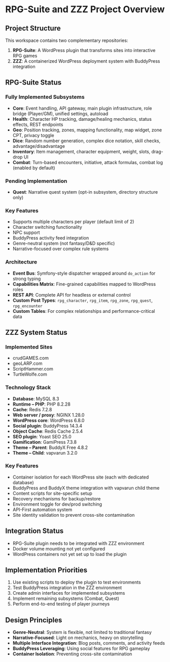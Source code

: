 # RPG-Suite and ZZZ Project Overview

## Project Structure
This workspace contains two complementary repositories:

1. **RPG-Suite**: A WordPress plugin that transforms sites into interactive RPG games
2. **ZZZ**: A containerized WordPress deployment system with BuddyPress integration

## RPG-Suite Status

### Fully Implemented Subsystems
- **Core**: Event handling, API gateway, main plugin infrastructure, role bridge (Player/GM), unified settings, autoload
- **Health**: Character HP tracking, damage/healing mechanics, status effects, REST endpoints
- **Geo**: Position tracking, zones, mapping functionality, map widget, zone CPT, privacy toggle
- **Dice**: Random number generation, complex dice notation, skill checks, advantage/disadvantage
- **Inventory**: Item management, character equipment, weight, slots, drag-drop UI
- **Combat**: Turn-based encounters, initiative, attack formulas, combat log (enabled by default)

### Pending Implementation
- **Quest**: Narrative quest system (opt-in subsystem, directory structure only)

### Key Features
- Supports multiple characters per player (default limit of 2)
- Character switching functionality
- NPC support
- BuddyPress activity feed integration
- Genre-neutral system (not fantasy/D&D specific)
- Narrative-focused over complex rule systems

### Architecture
- **Event Bus**: Symfony-style dispatcher wrapped around `do_action` for strong typing
- **Capabilities Matrix**: Fine-grained capabilities mapped to WordPress roles
- **REST API**: Complete API for headless or external control
- **Custom Post Types**: `rpg_character`, `rpg_item`, `rpg_zone`, `rpg_quest`, `rpg_encounter`
- **Custom Tables**: For complex relationships and performance-critical data

## ZZZ System Status

### Implemented Sites
- crudGAMES.com
- geoLARP.com
- ScriptHammer.com
- TurtleWolfe.com

### Technology Stack
- **Database**: MySQL 8.3
- **Runtime – PHP**: PHP 8.2.28
- **Cache**: Redis 7.2.8
- **Web server / proxy**: NGINX 1.28.0
- **WordPress core**: WordPress 6.8.0
- **Social plugin**: BuddyPress 14.3.4
- **Object Cache**: Redis Cache 2.5.4
- **SEO plugin**: Yoast SEO 25.0
- **Gamification**: GamiPress 7.3.8
- **Theme – Parent**: BuddyX Free 4.8.2
- **Theme – Child**: vapvarun 3.2.0

### Key Features
- Container isolation for each WordPress site (each with dedicated database)
- BuddyPress and BuddyX theme integration with vapvarun child theme
- Content scripts for site-specific setup
- Recovery mechanisms for backup/restore
- Environment toggle for dev/prod switching
- API-First automation system
- Site identity validation to prevent cross-site contamination

## Integration Status
- RPG-Suite plugin needs to be integrated with ZZZ environment
- Docker volume mounting not yet configured
- WordPress containers not yet set up to load the plugin

## Implementation Priorities
1. Use existing scripts to deploy the plugin to test environments
2. Test BuddyPress integration in the ZZZ environment
3. Create admin interfaces for implemented subsystems
4. Implement remaining subsystems (Combat, Quest)
5. Perform end-to-end testing of player journeys

## Design Principles
- **Genre-Neutral**: System is flexible, not limited to traditional fantasy
- **Narrative-Focused**: Light on mechanics, heavy on storytelling
- **Multiple Interface Integration**: Blog posts, comments, and activity feeds
- **BuddyPress Leveraging**: Using social features for RPG gameplay
- **Container Isolation**: Preventing cross-site contamination